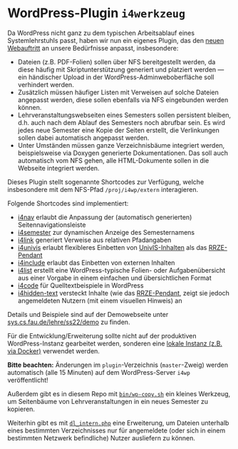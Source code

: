 WordPress-Plugin `i4werkzeug`
=============================

Da WordPress nicht ganz zu dem typischen Arbeitsablauf eines Systemlehrstuhls
passt, haben wir nun ein eigenes Plugin, das den [neuen Webauftritt](https://sys.cs.fau.de/)
an unsere Bedürfnisse anpasst, insbesondere:

 * Dateien (z.B. PDF-Folien) sollen über NFS bereitgestellt werden, da diese
   häufig mit Skriptunterstützung generiert und platziert werden — ein
   händischer Upload in der WordPress-Adminweboberfläche soll verhindert werden.
 * Zusätzlich müssen häufiger Listen mit Verweisen auf solche Dateien angepasst
   werden, diese sollen ebenfalls via NFS eingebunden werden können.
 * Lehrveranstaltungswebseiten eines Semesters sollen persistent bleiben,
   d.h. auch nach dem Ablauf des Semesters noch abrufbar sein.
   Es wird jedes neue Semester eine Kopie der Seiten erstellt,
   die Verlinkungen sollen dabei automatisch angepasst werden.
 * Unter Umständen müssen ganze Verzeichnisbäume integriert werden,
   beispielsweise via Doxygen generierte Dokumentationen.
   Das soll auch automatisch vom NFS gehen, alle HTML-Dokumente sollen in die
   Webseite integriert werden.

Dieses Plugin stellt sogenannte Shortcodes zur Verfügung, welche insbesondere
mit dem NFS-Pfad `/proj/i4wp/extern` interagieren.

Folgende Shortcodes sind implementiert:

 * [i4nav](doc/i4subnav.md) erlaubt die Anpassung der (automatisch generierten)
   Seitennavigationsleiste
 * [i4semester](doc/i4semester.md) zur dynamischen Anzeige des Semesternamens
 * [i4link](doc/i4link.md) generiert Verweise aus relativen Pfadangaben
 * [i4univis](doc/i4univis.md) erlaubt flexibleres Einbetten von
   [UnivIS-Inhalten](https://univis.fau.de/) als das
   [RRZE-Pendant](https://www.wordpress.rrze.fau.de/plugins/fau-und-rrze-plugins/rrze-univis/)
 * [i4include](doc/i4include.md) erlaubt das Einbetten von externen Inhalten
 * [i4list](doc/i4list.md) erstellt eine WordPress-typische Folien- oder
   Aufgabenübersicht aus einer Vorgabe in einem einfachen und übersichtlichen
   Format
 * [i4code](doc/i4code.md) für Quelltextbeispiele in WordPress
 * [i4hidden-text](doc/i4hiddentext.md) versteckt Inhalte (wie das
   [RRZE-Pendant](https://www.wordpress.rrze.fau.de/plugins/fau-und-rrze-plugins/elements/hidden-text/),
   zeigt sie jedoch angemeldeten Nutzern (mit einem visuellen Hinweis) an

Details und Beispiele sind auf der Demowebseite unter
[sys.cs.fau.de/lehre/ss22/demo](https://sys.cs.fau.de/lehre/ss22/demo) zu finden.

Für die Entwicklung/Erweiterung sollte nicht auf der produktiven WordPress-Instanz
gearbeitet werden, sonderen eine [lokale Instanz (z.B. via Docker)](doc/dev.md)
verwendet werden.

**Bitte beachten:** Änderungen im `plugin`-Verzeichnis (`master`-Zweig) werden
automatisch (alle 15 Minuten) auf dem WordPress-Server `i4wp` veröffentlicht!

Außerdem gibt es in diesem Repo mit [`bin/wp-copy.sh`](doc/wp-copy.md) ein
kleines Werkzeug, um Seitenbäume von Lehrveranstaltungen in ein neues Semester
zu kopieren.

Weiterhin gibt es mit [`dl_intern.php`](intern/README.md) eine Erweiterung, um
Dateien unterhalb eines bestimmten Verzeichnisses nur für angemeldete (oder sich
in einem bestimmten Netzwerk befindliche) Nutzer ausliefern zu können.

